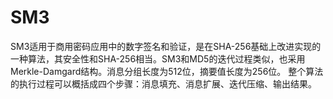 # SM3
SM3适用于商用密码应用中的数字签名和验证，是在SHA-256基础上改进实现的一种算法，其安全性和SHA-256相当。SM3和MD5的迭代过程类似，也采用Merkle-Damgard结构。消息分组长度为512位，摘要值长度为256位。  整个算法的执行过程可以概括成四个步骤：消息填充、消息扩展、迭代压缩、输出结果。
